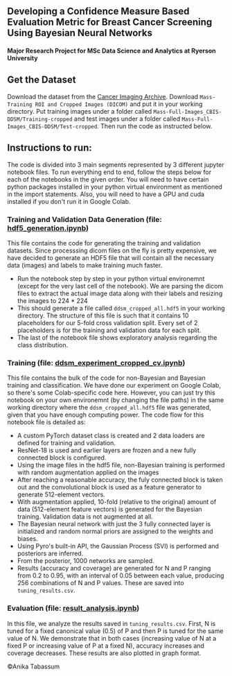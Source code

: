 
## Developing a Confidence Measure Based Evaluation Metric for Breast Cancer Screening Using Bayesian Neural Networks
#### Major Research Project for MSc Data Science and Analytics at Ryerson University 
 
 ## Get the Dataset
 
 Download the dataset from the [Cancer Imaging Archive](https://wiki.cancerimagingarchive.net/display/Public/CBIS-DDSM#5e40bd1f79d64f04b40cac57ceca9272).
 Download `Mass-Training ROI and Cropped Images (DICOM)` and put it in your working directory. Put training images
 under a folder called `Mass-Full-Images_CBIS-DDSM/Training-cropped` and test images under a folder called
 `Mass-Full-Images_CBIS-DDSM/Test-cropped`. Then run the code as instructed below.
 
 ## Instructions to run:

 The code is divided into 3 main segments represented by 3 different jupyter notebook files. To run everything end to end, 
 follow the steps below for each of the notebooks in the given order. You will need to have certain python packages installed 
 in your python virtual environment as mentioned in the import statements. Also, you will need to have a GPU and cuda installed
 if you don't run it in Google Colab.
 
 ### Training and Validation Data Generation (file: [hdf5_generation.ipynb](https://github.com/atabas/Major-Research-Project/blob/master/hdf5_generation.ipynb))
 
 This file contains the code for generating the training and validation datasets. Since processsing dicom files on the
 fly is pretty expensive, we have decided to generate an HDF5 file that will contain all the necessary data (images) and labels
 to make training much faster.
 
 - Run the notebook step by step in your python virtual environemnt (except for the very last cell of the notebook). We are parsing 
 the dicom files to extract the actual image data along with their labels and resizing the images to 224 * 224
 - This should generate a file called `ddsm_cropped_all.hdf5` in your working directory. The structure of this file is such that
 it contains 10 placeholders for our 5-fold cross validation split. Every set of 2 placeholders is for the training and validation
 data for each split.
 - The last of the notebook file shows exploratory analysis regarding the class distribution.
 
 ### Training (file: [ddsm_experiment_cropped_cv.ipynb](https://github.com/atabas/Major-Research-Project/blob/master/ddsm_experiment_cropped_cv.ipynb))
 
 This file contains the bulk of the code for non-Bayesian and Bayesian training and classification. We have done our 
 experiment on Google Colab, so there's some Colab-specific code here. However, you can just try this notebook on your own 
 environemnt (by changing the file paths) in the same working directory where the `ddsm_cropped_all.hdf5` file was generated, 
 given that you have enough computing power.
 The code flow for this notebook file is detailed as:
 
 - A custom PyTorch dataset class is created and 2 data loaders are defined for training and validation.
 - ResNet-18 is used and earlier layers are frozen and a new fully connected block is configured.
 - Using the image files in the hdf5 file, non-Bayesian training is performed with random augmentation applied on the images
 - After reaching a reasonable accuracy, the fuly connected block is taken out and the convolutional block is used as a feature
 generator to generate 512-element vectors.
 - With augmentation applied, 10-fold (relative to the original) amount of data (512-element feature vectors) is generated
 for the Bayesian training. Validation data is not augmented at all.
 - The Bayesian neural network with just the 3 fully connected layer is initialized and random normal priors are assigned to the
 weights and biases.
 - Using Pyro's built-in API, the Gaussian Process (SVI) is performed and posteriors are inferred.
 - From the posterior, 1000 networks are sampled.
 - Results (accuracy and coverage) are generated for N and P ranging from 0.2 to 0.95, with an interval of 0.05 between each value, producing 256 combinations of N and P values. These are saved into `tuning_results.csv`.
 
 ### Evaluation (file: [result_analysis.ipynb](https://github.com/atabas/Major-Research-Project/blob/master/result_analysis.ipynb))
In this file, we analyze the results saved in `tuning_results.csv`. First, N is tuned for a fixed canonical value (0.5) of P and then P is tuned for the same value of N. We demonstrate that in both cases (increasing value of N at a fixed P or increasing value of P at a fixed N), accuracy increases and coverage decreases. These results are also plotted in graph format.

&copy;Anika Tabassum
